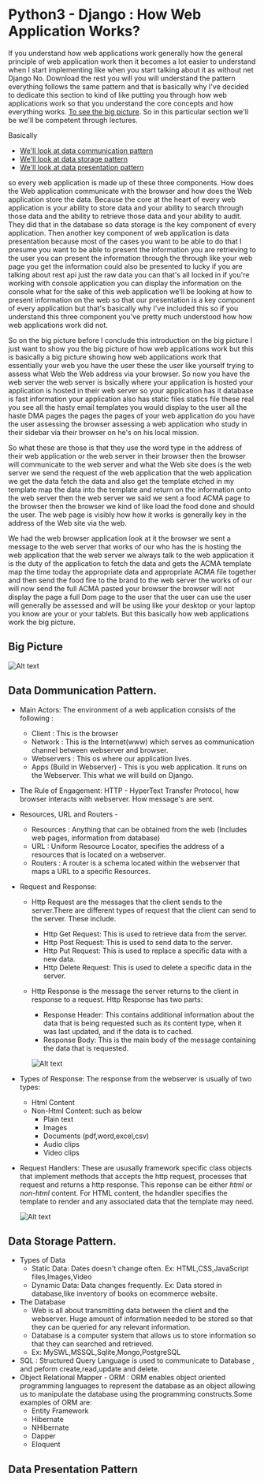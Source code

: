 # Python3 - Django : How Web Application Works?

If you understand how web applications work generally how the general principle of web application work then it becomes a lot easier to understand when I start implementing like when you start talking about it as without net Django No. Download the rest you will you will understand the pattern everything follows the same pattern and that is basically why I've decided to dedicate this section to kind of like putting you through how web applications work so that you understand the core concepts and how everything works. [To see the big picture](./Python3_Django_HowWebApplicationWorks.MD#big-picture). So in this particular section we'll be we'll be competent through lectures.

Basically 
- [We'll look at data communication pattern](./Python3_Django_HowWebApplicationWorks.MD#data-dommunication-pattern) 
- [We'll look at data storage pattern](./Python3_Django_HowWebApplicationWorks.MD#data-storage-pattern)
- [We'll look at data presentation pattern](./Python3_Django_HowWebApplicationWorks.MD#data-presentation-pattern)

so every web application is made up of these three components. How does the Web application communicate with the browser and how does the Web application store  the data. Because the core at the heart of every web application is your ability to store data and your ability to search through those data and the ability to retrieve those data and your ability to audit. They did that in the database so data storage is the key component of every application. Then another key component of web application is data presentation because most of the cases you want to be able to do that I presume you want to be able to present the information you are retrieving to the user you can present the information through the through like your web page you get the information could also be presented to lucky if you are talking about rest api just the raw data you can that's all locked in if you're working with console application you can display the information on the console what for the sake of this web application we'll be looking at how to present information on the web so that our presentation is a key component of every application but that's basically why I've included this so if you understand this three component you've pretty much understood how how web applications work did not.

So on the big picture before I conclude this introduction on the big picture I just want to show you the big picture of how web applications work but this is basically a big picture showing how web applications work that essentially your web you have the user these the user like yourself trying to assess what Web the Web address via your browser. So now you have the web server the web server is bsically where your application is hosted your application is hosted in their web server so your application has it database is fast information your application also has static files statics file these real you see all the hasty email templates you would display to the user all the haste DMA pages the pages the pages of your web application do you have the user assessing the browser assessing a web application who study in their sidebar via their browser on he's on his local mission.

So what these are those is that they use the word type in the address of their web application or the web server in their browser then the browser will communicate to the web server and what the Web site does is the web server we send the request of the web application that the web application we get the data fetch the data and also get the template etched in my template map the data into the template and return on the information onto the web server then the web server we said we sent a food ACMA page to the browser then the browser we kind of like load the food done and should the user. The web page is visibly how how it works is generally key in the address of the Web site via the web.

We had the web browser application look at it the browser we sent a message to the web server that works of our who has the is hosting the web application that the web server we always talk to the web application it is the duty of the application to fetch the data and gets the ACMA template map the time today the appropriate data and appropriate ACMA file together and then send the food fire to the brand to the web server the works of our will now send the full ACMA pasted your browser the browser will not display the page a full Dom page to the user that the user can use the user will generally be assessed and will be using like your desktop or your laptop you know are your or your tablets. But this basically how web applications work the big picture.
## Big Picture
![Alt text](../images/HowWebApplicationWorks.PNG?raw=true "Title")

## Data Dommunication Pattern. 
- Main Actors: The environment of a web application consists of the following :
  + Client : This is the browser
  + Network : This is the Internet(www) which serves as communication channel between webserver and browser.
  + Webservers : This os where our application lives.
  + Apps (Build in Webserver) - This is you web application. It runs on the Webserver. This what we will build on Django.
- The Rule of Engagement: HTTP - HyperText Transfer Protocol, how browser interacts with webserver. How message's are sent.
- Resources, URL and Routers - 
  + Resources : Anything that can be obtained from the web (Includes web pages, information from database)
  + URL : Uniform Resource Locator, specifies the address of a resources that is located on a webserver.
  + Routers : A router is a schema located within the webserver that maps a URL to a specific Resources.
- Request and Response:
  + Http Request are the messages that the client sends to the server.There are different types of request that the client can send to the server. These include.
    + Http Get Request: This is used to retrieve data from the server.
    + Http Post Request: This is used to send data to the server.
    + Http Put Request: This is used to replace a specific data with a new data.
    + Http Delete Request: This is used to delete a specific data in the server.
  + Http Response is the message the server returns to the client in response to a request. Http Response has two parts:
    + Response Header: This contains additional information about the data that is being requested such as its content type, when it was last updated, and if the data is to cached.
    + Response Body: This is the main body of the message containing the data that is requested.
    
    ![Alt text](../images/RequestAndResponse.PNG?raw=true "Title") 
    
- Types of Response: The response from the webserver is usually of two types:
  + Html Content
  + Non-Html Content: such as below
    + Plain text
    + Images
    + Documents (pdf,word,excel,csv)
    + Audio clips
    + Video clips    
- Request Handlers: These are ususally framework specific class objects that implement methods that accepts the http request, processes that request and returns a http response. This reponse can be either *html* or *non-html* content. For HTML content, the hdandler specifies the template to render and any associated data that the template may need.

    ![Alt text](../images/RequestHandlers.PNG?raw=true "Title") 
    
## Data Storage Pattern. 
- Types of Data
  + Static Data: Dates doesn't change often. Ex: HTML,CSS,JavaScript files,Images,Video
  + Dynamic Data: Data changes frequently. Ex: Data stored in database,like inventory of books on ecommerce website.
- The Database
  + Web is all about transmitting data between the client and the webserver. Huge amount of information needed to be stored so that they can be queried for any relevant information.
  + Database is a computer system that allows us to store information so that they can searched and retrieved.
  + Ex: MySWL,MSSQL,Sqlite,Mongo,PostgreSQL
- SQL : Structured Query Language is used to communicate to Database , and peform create,read,update and delete.
- Object Relational Mapper - ORM : ORM enables object oriented programming languages to represent the database as an object allowing us to manipulate the database using the programming constructs.Some examples of ORM are:
  + Entity Framework
  + Hibernate
  + NHibernate
  + Dapper
  + Eloquent

## Data Presentation Pattern 


